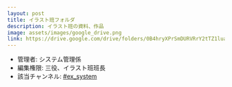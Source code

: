 ```yaml
---
layout: post
title: イラスト班フォルダ
description: イラスト班の資料、作品
image: assets/images/google_drive.png
link: https://drive.google.com/drive/folders/0B4hryXPrSmDURVRrY2tTZ1lua3c
---
```


- 管理者: システム管理係
- 編集権限: 三役、イラスト班班長
- 該当チャンネル: [#ex_system](https://sokon.slack.com/messages/C4KPRMYSU/)
